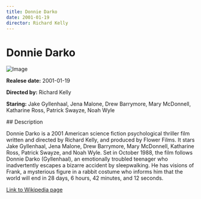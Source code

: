 ```yaml
---
title: Donnie Darko
date: 2001-01-19
director: Richard Kelly
---
```


# Donnie Darko
![Image](https://images.bauerhosting.com/legacy/media/5f1a/c758/2c0a/701d/e670/10ca/27-donnie-darko.jpg?auto=format&amp;w=1440&amp;q=80)

<p><strong>Realese date:</strong> 2001-01-19</p>
<p><strong>Directed by:</strong> Richard Kelly</p>
<p><strong>Staring:</strong> Jake Gyllenhaal, Jena Malone, Drew Barrymore, Mary McDonnell, Katharine Ross, Patrick Swayze, Noah Wyle</p>
## Description
<p>Donnie Darko is a 2001 American science fiction psychological thriller film written and directed by Richard Kelly, and produced by Flower Films. It stars Jake Gyllenhaal, Jena Malone, Drew Barrymore, Mary McDonnell, Katharine Ross, Patrick Swayze, and Noah Wyle. Set in October 1988, the film follows Donnie Darko (Gyllenhaal), an emotionally troubled teenager who inadvertently escapes a bizarre accident by sleepwalking. He has visions of Frank, a mysterious figure in a rabbit costume who informs him that the world will end in 28 days, 6 hours, 42 minutes, and 12 seconds.</p>

<a href="https://en.wikipedia.org/wiki/Donnie_Darko">Link to Wikipedia page</a>

